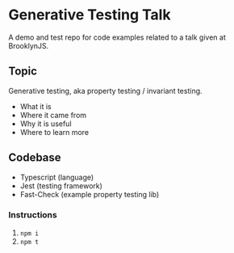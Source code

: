 # Generative Testing Talk

A demo and test repo for code examples related to a talk given at BrooklynJS.

## Topic

Generative testing, aka property testing / invariant testing.

- What it is
- Where it came from
- Why it is useful
- Where to learn more

## Codebase

- Typescript (language)
- Jest (testing framework)
- Fast-Check (example property testing lib)

### Instructions

1. `npm i`
1. `npm t`
